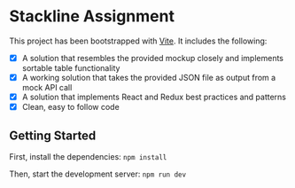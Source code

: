 # Stackline Assignment

This project has been bootstrapped with [Vite](https://vitejs.dev/). It includes the following:

- [x] A solution that resembles the provided mockup closely and implements sortable table functionality
- [x] A working solution that takes the provided JSON file as output from a mock API call
- [x] A solution that implements React and Redux best practices and patterns
- [x] Clean, easy to follow code

## Getting Started

First, install the dependencies: `npm install`

Then, start the development server: `npm run dev`
